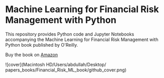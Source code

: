 # Machine Learning for Financial Risk Management with Python

This repository provides Python code and Jupyter Notebooks accompanying the Machine Learning for Financial Risk Management with Python book published by O'Reilly.

Buy the book on [Amazon](https://www.amazon.com/Machine-Learning-Financial-Management-Python/dp/1492085251)

![cover](Macintosh HD/⁨Users/⁨abdullah/⁨Desktop/⁨papers_books/Financial_Risk_ML_book/github_cover⁩.png)
